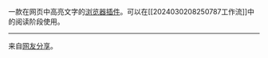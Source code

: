一款在网页中高亮文字的[浏览器插件](https://chromewebstore.google.com/detail/hhlhjgianpocpoppaiihmlpgcoehlhio)。可以在[[2024030208250787工作流]]中的阅读阶段使用。

---
来自[网友分享](https://forum-zh.obsidian.md/t/topic/4107)。